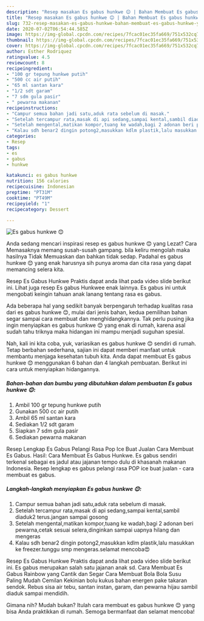```yaml
---
description: "Resep masakan Es gabus hunkwe 😊 | Bahan Membuat Es gabus hunkwe 😊 Yang Sempurna"
title: "Resep masakan Es gabus hunkwe 😊 | Bahan Membuat Es gabus hunkwe 😊 Yang Sempurna"
slug: 732-resep-masakan-es-gabus-hunkwe-bahan-membuat-es-gabus-hunkwe-yang-sempurna
date: 2020-07-02T06:54:44.585Z
image: https://img-global.cpcdn.com/recipes/7fcac01ec35fa669/751x532cq70/es-gabus-hunkwe-😊-foto-resep-utama.jpg
thumbnail: https://img-global.cpcdn.com/recipes/7fcac01ec35fa669/751x532cq70/es-gabus-hunkwe-😊-foto-resep-utama.jpg
cover: https://img-global.cpcdn.com/recipes/7fcac01ec35fa669/751x532cq70/es-gabus-hunkwe-😊-foto-resep-utama.jpg
author: Esther Rodriquez
ratingvalue: 4.5
reviewcount: 8
recipeingredient:
- "100 gr tepung hunkwe putih"
- "500 cc air putih"
- "65 ml santan kara"
- "1/2 sdt garam"
- "7 sdm gula pasir"
- " pewarna makanan"
recipeinstructions:
- "Campur semua bahan jadi satu,aduk rata sebelum di masak."
- "Setelah tercampur rata,masak di api sedang,sampai kental,sambil diaduk2 terus.jangan sampai gosong"
- "Setelah mengental,matikan kompor,tuang ke wadah,bagi 2 adonan beri pewarna,cetak sesuai selera,dinginkan sampai uapnya hilang dan mengeras"
- "Kalau sdh benar2 dingin potong2,masukkan kdlm plastik,lalu masukkan ke freezer.tunggu smp mengeras.selamat mencoba😍"
categories:
- Resep
tags:
- es
- gabus
- hunkwe

katakunci: es gabus hunkwe 
nutrition: 156 calories
recipecuisine: Indonesian
preptime: "PT31M"
cooktime: "PT49M"
recipeyield: "1"
recipecategory: Dessert

---
```



![Es gabus hunkwe 😊](https://img-global.cpcdn.com/recipes/7fcac01ec35fa669/751x532cq70/es-gabus-hunkwe-😊-foto-resep-utama.jpg)

Anda sedang mencari inspirasi resep es gabus hunkwe 😊 yang Lezat? Cara Memasaknya memang susah-susah gampang. bila keliru mengolah maka hasilnya Tidak Memuaskan dan bahkan tidak sedap. Padahal es gabus hunkwe 😊 yang enak harusnya sih punya aroma dan cita rasa yang dapat memancing selera kita.

Resep Es Gabus Hunkwe Praktis dapat anda lihat pada video slide berikut ini. Lihat juga resep Es gabus Hunkwee enak lainnya. Es gabus ini untuk mengobati keingin tahuan anak lanang tentang rasa es gabus.

Ada beberapa hal yang sedikit banyak berpengaruh terhadap kualitas rasa dari es gabus hunkwe 😊, mulai dari jenis bahan, kedua pemilihan bahan segar sampai cara membuat dan menghidangkannya. Tak perlu pusing jika ingin menyiapkan es gabus hunkwe 😊 yang enak di rumah, karena asal sudah tahu triknya maka hidangan ini mampu menjadi suguhan spesial.


Nah, kali ini kita coba, yuk, variasikan es gabus hunkwe 😊 sendiri di rumah. Tetap berbahan sederhana, sajian ini dapat memberi manfaat untuk membantu menjaga kesehatan tubuh kita. Anda dapat membuat Es gabus hunkwe 😊 menggunakan 6 bahan dan 4 langkah pembuatan. Berikut ini cara untuk menyiapkan hidangannya.

<!--inarticleads1-->

##### Bahan-bahan dan bumbu yang dibutuhkan dalam pembuatan Es gabus hunkwe 😊:

1. Ambil 100 gr tepung hunkwe putih
1. Gunakan 500 cc air putih
1. Ambil 65 ml santan kara
1. Sediakan 1/2 sdt garam
1. Siapkan 7 sdm gula pasir
1. Sediakan  pewarna makanan


Resep Lengkap Es Gabus Pelangi Rasa Pop Ice Buat Jualan Cara Membuat Es Gabus. Hasil: Cara Membuat Es Gabus Hunkwe. Es gabus sendiri terkenal sebagai es jadul atau jajanan tempo dulu di khasanah makanan Indonesia. Resep lengkap es gabus pelangi rasa POP ice buat jualan - cara membuat es gabus. 

<!--inarticleads2-->

##### Langkah-langkah menyiapkan Es gabus hunkwe 😊:

1. Campur semua bahan jadi satu,aduk rata sebelum di masak.
1. Setelah tercampur rata,masak di api sedang,sampai kental,sambil diaduk2 terus.jangan sampai gosong
1. Setelah mengental,matikan kompor,tuang ke wadah,bagi 2 adonan beri pewarna,cetak sesuai selera,dinginkan sampai uapnya hilang dan mengeras
1. Kalau sdh benar2 dingin potong2,masukkan kdlm plastik,lalu masukkan ke freezer.tunggu smp mengeras.selamat mencoba😍


Resep Es Gabus Hunkwe Praktis dapat anda lihat pada video slide berikut ini. Es gabus merupakan salah satu jajanan anak sd. Cara Membuat Es Gabus Rainbow yang Cantik dan Segar Cara Membuat Bola Bola Susu Paling Mudah Cemilan Kekinian bolu kukus bahan energen pake takaran sendok. Rebus sisa air tebu, santan instan, garam, dan pewarna hijau sambil diaduk sampai mendidih. 

Gimana nih? Mudah bukan? Itulah cara membuat es gabus hunkwe 😊 yang bisa Anda praktikkan di rumah. Semoga bermanfaat dan selamat mencoba!

